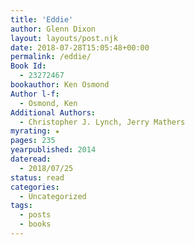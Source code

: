 ```yaml
---
title: 'Eddie'
author: Glenn Dixon
layout: layouts/post.njk
date: 2018-07-28T15:05:48+00:00
permalink: /eddie/
Book Id:
  - 23272467
bookauthor: Ken Osmond
Author l-f:
  - Osmond, Ken
Additional Authors:
  - Christopher J. Lynch, Jerry Mathers
myrating: ★
pages: 235
yearpublished: 2014
dateread:
  - 2018/07/25
status: read
categories:
  - Uncategorized
tags:
  - posts
  - books
---
```

